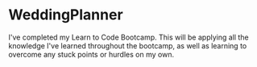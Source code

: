 # WeddingPlanner
I've completed my Learn to Code Bootcamp. This will be applying all the knowledge I've learned throughout the bootcamp, as well as learning to overcome any stuck points or hurdles on my own. 
